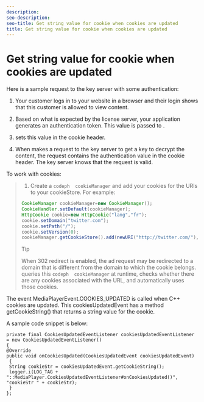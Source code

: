 ```yaml
---
description: 
seo-description: 
seo-title: Get string value for cookie when cookies are updated
title: Get string value for cookie when cookies are updated
---
```


# Get string value for cookie when cookies are updated

Here is a sample request to the key server with some authentication:
1. Your customer logs in to your website in a browser and their login shows that this customer is allowed to view content.
1. Based on what is expected by the license server, your application generates an authentication token.
   This value is passed to .
   
   
1. sets this value in the cookie header.
1. When  makes a request to the key server to get a key to decrypt the content, the request contains the authentication value in the cookie header.
   The key server knows that the request is valid.
   
   

To work with cookies:

>1. Create a `codeph  cookieManager` and add your cookies for the URIs to your cookieStore.
>   For example:
>   ```java
>   CookieManager cookieManager=new CookieManager(); 
>   CookieHandler.setDefault(cookieManager); 
>   HttpCookie cookie=new HttpCookie("lang","fr"); 
>   cookie.setDomain("twitter.com"); 
>   cookie.setPath("/"); 
>   cookie.setVersion(0); 
>   cookieManager.getCookieStore().add(newURI("http://twitter.com/"),cookie);
>   ```
>   
>   >[!TIP]
>   >
>   >When 302 redirect is enabled, the ad request may be redirected to a domain that is different from the domain to which the cookie belongs.
>   queries this `codeph  cookieManager` at runtime, checks whether there are any cookies associated with the URL, and automatically uses those cookies.
>   
>   
>   
>   
The event MediaPlayerEvent.COOKIES_UPDATED is called when C++ cookies are updated. This cookiesUpdatedEvent has a method getCookieString() that returns a string value for the cookie.

A sample code snippet is below:
```
private final CookiesUpdatedEventListener cookiesUpdatedEventListener = new CookiesUpdatedEventListener() 
{ 
@Override 
public void onCookiesUpdated(CookiesUpdatedEvent cookiesUpdatedEvent) 
 { 
 String cookieStr = cookiesUpdatedEvent.getCookieString(); 
 logger.i(LOG_TAG + "::MediaPlayer.CookiesUpdatedEventListener#onCookiesUpdated()", "cookieStr " + cookieStr); 
 } 
};
```


